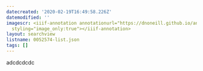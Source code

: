 ```yaml
---
datecreated: '2020-02-19T16:49:58.226Z'
datemodified: ''
imagescr: <iiif-annotation annotationurl="https://dnoneill.github.io/annotate/annotations/e03e499e-5337-11ea-8df4-623695ea5d28.json"
  styling="image_only:true"></iiif-annotation>
layout: searchview
listname: 0052574-list.json
tags: []
---
```

adcdcdcdc